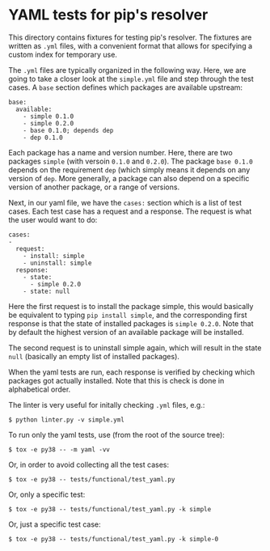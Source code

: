 # YAML tests for pip's resolver

This directory contains fixtures for testing pip's resolver.
The fixtures are written as `.yml` files, with a convenient format
that allows for specifying a custom index for temporary use.

The `.yml` files are typically organized in the following way.  Here, we are
going to take a closer look at the `simple.yml` file and step through the
test cases.  A `base` section defines which packages are available upstream:

    base:
      available:
        - simple 0.1.0
        - simple 0.2.0
        - base 0.1.0; depends dep
        - dep 0.1.0

Each package has a name and version number.  Here, there are two
packages `simple` (with versoin `0.1.0` and `0.2.0`).  The package
`base 0.1.0` depends on the requirement `dep` (which simply means it
depends on any version of `dep`.  More generally, a package can also
depend on a specific version of another package, or a range of versions.

Next, in our yaml file, we have the `cases:` section which is a list of
test cases.  Each test case has a request and a response.  The request
is what the user would want to do:

    cases:
    -
      request:
        - install: simple
        - uninstall: simple
      response:
        - state:
          - simple 0.2.0
        - state: null

Here the first request is to install the package simple, this would
basically be equivalent to typing `pip install simple`, and the corresponding
first response is that the state of installed packages is `simple 0.2.0`.
Note that by default the highest version of an available package will be
installed.

The second request is to uninstall simple again, which will result in the
state `null` (basically an empty list of installed packages).

When the yaml tests are run, each response is verified by checking which
packages got actually installed.  Note that this is check is done in
alphabetical order.



The linter is very useful for initally checking `.yml` files, e.g.:

    $ python linter.py -v simple.yml

To run only the yaml tests, use (from the root of the source tree):

    $ tox -e py38 -- -m yaml -vv

Or, in order to avoid collecting all the test cases:

    $ tox -e py38 -- tests/functional/test_yaml.py

Or, only a specific test:

    $ tox -e py38 -- tests/functional/test_yaml.py -k simple

Or, just a specific test case:

    $ tox -e py38 -- tests/functional/test_yaml.py -k simple-0


<!-- TODO: Add a good description of the format and how it can be used. -->
